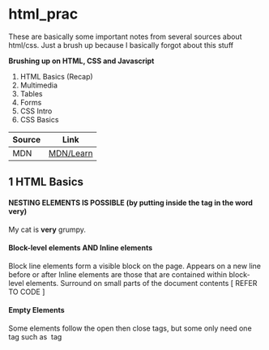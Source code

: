 # html_prac
These are basically some important notes from several sources about html/css. Just a brush up because I basically forgot about this stuff

**Brushing up on HTML, CSS and Javascript**

1. HTML Basics (Recap)
2. Multimedia
3. Tables
4. Forms
5. CSS Intro
6. CSS Basics


| Source        | Link          |
| ------------- |:-------------:|
| MDN           | [MDN/Learn](https://developer.mozilla.org/en-US/docs/Learn)|


## 1 HTML Basics ##

#### NESTING ELEMENTS IS POSSIBLE (by putting <strong></strong> inside the tag in the word very)
<p> My cat is <strong>very</strong> grumpy. </p>

#### Block-level elements AND Inline elements
Block line elements form a visible block on the page. Appears on a new line before or after
Inline elements are those that are contained within block-level elements. Surround on small parts of the document contents
[ REFER TO CODE ]

#### Empty Elements
Some elements follow the open then close tags, but some only need one tag
such as <img> tag



